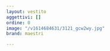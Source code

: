```yaml
---
layout: vestito
aggettivi: []
ordine: 0
image: "/v1614684631/3121_gcw2wy.jpg"
brand: maestri

---
```

